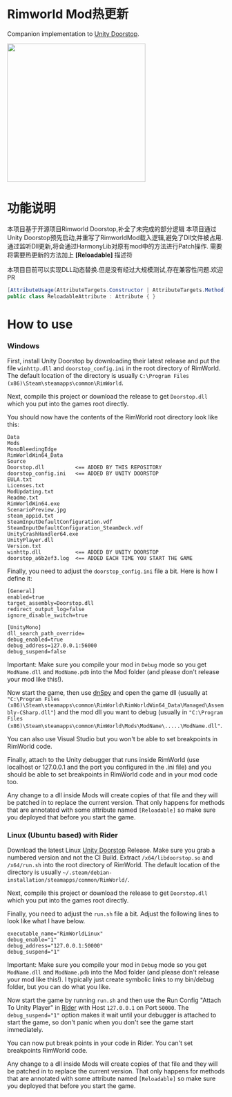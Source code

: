 # Rimworld Mod热更新

Companion implementation to [Unity Doorstop](https://github.com/NeighTools/UnityDoorstop).

<img src="https://github.com/pardeike/Rimworld-Doorstop/assets/853584/8fb30d47-63ad-42b6-94ae-93377ad7948e" width="320" />

# 功能说明
本项目基于开源项目Rimworld Doorstop,补全了未完成的部分逻辑
本项目通过Unity Doorstop预先启动,并重写了RimworldMod载入逻辑,避免了Dll文件被占用.
通过监听Dll更新,将会通过HarmonyLib对原有mod中的方法进行Patch操作.
需要将需要热更新的方法加上
**[Reloadable]**
描述符


本项目目前可以实现DLL动态替换.但是没有经过大规模测试,存在兼容性问题.欢迎PR

```cs
[AttributeUsage(AttributeTargets.Constructor | AttributeTargets.Method)]
public class ReloadableAttribute : Attribute { }
```

# How to use

### Windows

First, install Unity Doorstop by downloading their latest release and put the file `winhttp.dll` and `doorstop_config.ini` in the root directory of RimWorld. The default location of the directory is usually `C:\Program Files (x86)\Steam\steamapps\common\RimWorld`.

Next, compile this project or download the release to get `Doorstop.dll` which you put into the games root directly.

You should now have the contents of the RimWorld root directory look like this:
```
Data
Mods
MonoBleedingEdge
RimWorldWin64_Data
Source
Doorstop.dll          <== ADDED BY THIS REPOSITORY
doorstop_config.ini   <== ADDED BY UNITY DOORSTOP
EULA.txt
Licenses.txt
ModUpdating.txt
Readme.txt
RimWorldWin64.exe
ScenarioPreview.jpg
steam_appid.txt
SteamInputDefaultConfiguration.vdf
SteamInputDefaultConfiguration_SteamDeck.vdf
UnityCrashHandler64.exe
UnityPlayer.dll
Version.txt
winhttp.dll           <== ADDED BY UNITY DOORSTOP
doorstop_a6b2ef3.log  <== ADDED EACH TIME YOU START THE GAME
```

Finally, you need to adjust the `doorstop_config.ini` file a bit. Here is how I define it:
```
[General]
enabled=true
target_assembly=Doorstop.dll
redirect_output_log=false
ignore_disable_switch=true

[UnityMono]
dll_search_path_override=
debug_enabled=true
debug_address=127.0.0.1:56000
debug_suspend=false
```

Important: Make sure you compile your mod in `Debug` mode so you get `ModName.dll` and `ModName.pdb` into the Mod folder (and please don't release your mod like this!).

Now start the game, then use [dnSpy](https://github.com/dnSpyEx/dnSpy) and open the game dll (usually at `"C:\Program Files (x86)\Steam\steamapps\common\RimWorld\RimWorldWin64_Data\Managed\Assembly-CSharp.dll"`) and the mod dll you want to debug (usually in `"C:\Program Files (x86)\Steam\steamapps\common\RimWorld\Mods\ModName\.....\ModName.dll"`.

You can also use Visual Studio but you won't be able to set breakpoints in RimWorld code.

Finally, attach to the Unity debugger that runs inside RimWorld (use localhost or 127.0.0.1 and the port you configured in the .ini file) and you should be able to set breakpoints in RimWorld code and in your mod code too.

Any change to a dll inside Mods will create copies of that file and they will be patched in to replace the current version. That only happens for methods that are annotated with some attribute named `[Reloadable]` so make sure you deployed that before you start the game.

### Linux (Ubuntu based) with Rider

Download the latest Linux [Unity Doorstop](https://github.com/NeighTools/UnityDoorstop/releases) Release. Make sure you grab a numbered version and not the CI Build.
Extract `/x64/libdoorstop.so` and `/x64/run.sh` into the root directory of RimWorld. The default location of the directory is usually `~/.steam/debian-installation/steamapps/common/RimWorld/`.

Next, compile this project or download the release to get `Doorstop.dll` which you put into the games root directly.

Finally, you need to adjust the `run.sh` file a bit. Adjust the following lines to look like what I have below.
```
executable_name="RimWorldLinux"
debug_enable="1"
debug_address="127.0.0.1:50000"
debug_suspend="1"
```

Important: Make sure you compile your mod in `Debug` mode so you get `ModName.dll` and `ModName.pdb` into the Mod folder (and please don't release your mod like this!). I typically just create symbolic links to my bin/debug folder, but you can do what you like.

Now start the game by running `run.sh` and then use the Run Config "Attach To Unity Player" in [Rider](https://www.jetbrains.com/rider/) with Host `127.0.0.1` on Port `50000`.
The `debug_suspend="1"` option makes it wait until your debugger is attached to start the game, so don't panic when you don't see the game start immediately.

You can now put break points in your code in Rider. You can't set breakpoints RimWorld code.

Any change to a dll inside Mods will create copies of that file and they will be patched in to replace the current version. That only happens for methods that are annotated with some attribute named `[Reloadable]` so make sure you deployed that before you start the game.